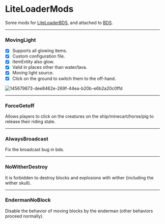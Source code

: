# LiteLoaderMods
 Some mods for [LiteLoaderBDS](https://github.com/LiteLDev/LiteLoaderBDS), and attached to [BDS](https://www.minecraft.net/en-us/download/server/bedrock).

---

### MovingLight

 - [x] Supports all glowing items.
 - [x] Custom configuration file.
 - [x] ItemEntity also glow.
 - [x] Valid in places other than water/lava.
 - [x] Moving light source.
 - [x] Click on the ground to switch them to the off-hand.

![145679873-dee8462e-269f-44ea-b20b-e6b2a20c0ffd](https://user-images.githubusercontent.com/29711228/147377962-7680809d-0342-4fb0-b244-45c21602c253.png)

---

### ForceGetoff
Allows players to click on the creatures on the ship/minecart/horse/pig to release their riding state.

---

### AlwaysBroadcast
Fix the broadcast bug in bds.

---

### NoWitherDestroy
It is forbidden to destroy blocks and explosions with wither (including the wither skull).

---

### EndermanNoBlock
Disable the behavior of moving blocks by the enderman (other behaviors proceed normally).
